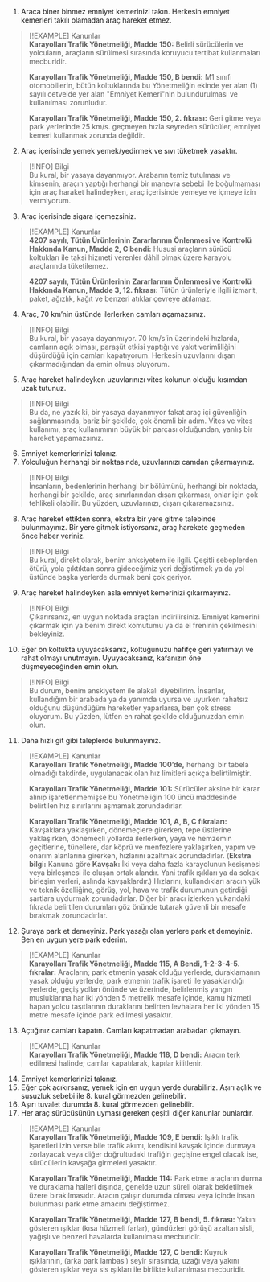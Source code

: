 1. Araca biner binmez emniyet kemerinizi takın. Herkesin emniyet kemerleri takılı olamadan araç hareket etmez.  

> [!EXAMPLE] Kanunlar  
> **Karayolları Trafik Yönetmeliği, Madde 150:** Belirli sürücülerin ve yolcuların, araçların sürülmesi sırasında koruyucu tertibat kullanmaları mecburidir.  
>  
> **Karayolları Trafik Yönetmeliği, Madde 150, B bendi:** M1 sınıfı otomobillerin, bütün koltuklarında bu Yönetmeliğin ekinde yer alan (1) sayılı cetvelde yer alan "Emniyet Kemeri"nin bulundurulması ve kullanılması zorunludur.  
>  
>  **Karayolları Trafik Yönetmeliği, Madde 150, 2. fıkrası:** Geri gitme veya park yerlerinde 25 km/s. geçmeyen hızla seyreden sürücüler, emniyet kemeri kullanmak zorunda değildir.  

2. Araç içerisinde yemek yemek/yedirmek ve sıvı tüketmek yasaktır.  

> [!INFO] Bilgi  
> Bu kural, bir yasaya dayanmıyor. Arabanın temiz tutulması ve kimsenin, araçın yaptığı herhangi bir manevra sebebi ile boğulmaması için araç haraket halindeyken, araç içerisinde yemeye ve içmeye izin vermiyorum.  

3. Araç içerisinde sigara içemezsiniz.  

> [!EXAMPLE] Kanunlar  
> **4207 sayılı, Tütün Ürünlerinin Zararlarının Önlenmesi ve Kontrolü Hakkında Kanun, Madde 2, C bendi:** Hususi araçların sürücü koltukları ile taksi hizmeti verenler dâhil olmak üzere karayolu araçlarında tüketilemez.  
>  
> **4207 sayılı, Tütün Ürünlerinin Zararlarının Önlenmesi ve Kontrolü Hakkında Kanun, Madde 3, 12. fıkrası:** Tütün ürünleriyle ilgili izmarit, paket, ağızlık, kağıt ve benzeri atıklar çevreye atılamaz.  

4. Araç, 70 km’nin üstünde ilerlerken camları açamazsınız.  

> [!INFO] Bilgi  
> Bu kural, bir yasaya dayanmıyor. 70 km/s’in üzerindeki hızlarda, camların açık olması, paraşüt etkisi yaptığı ve yakıt verimliliğini düşürdüğü için camları kapatıyorum. Herkesin uzuvlarını dışarı çıkarmadığından da emin olmuş oluyorum.  

5. Araç hareket halindeyken uzuvlarınızı vites kolunun olduğu kısımdan uzak tutunuz.  

> [!INFO] Bilgi  
> Bu da, ne yazık ki, bir yasaya dayanmıyor fakat araç içi güvenliğin sağlanmasında, bariz bir şekilde, çok önemli bir adım. Vites ve vites kullanımı, araç kullanımının büyük bir parçası olduğundan, yanlış bir hareket yapamazsınız.  

6. Emniyet kemerlerinizi takınız.  
7. Yolculuğun herhangi bir noktasında, uzuvlarınızı camdan çıkarmayınız.  

> [!INFO] Bilgi  
> İnsanların, bedenlerinin herhangi bir bölümünü, herhangi bir noktada, herhangi bir şekilde, araç sınırlarından dışarı çıkarması, onlar için çok tehlikeli olabilir. Bu yüzden, uzuvlarınızı, dışarı çıkaramazsınız.  

8. Araç hareket ettikten sonra, ekstra bir yere gitme talebinde bulunmayınız. Bir yere gitmek istiyorsanız, araç harekete geçmeden önce haber veriniz.  

> [!INFO] Bilgi  
> Bu kural, direkt olarak, benim anksiyetem ile ilgili. Çeşitli sebeplerden ötürü, yola çıktıktan sonra gideceğimiz yeri değiştirmek ya da yol üstünde başka yerlerde durmak beni çok geriyor.  

9. Araç hareket halindeyken asla emniyet kemerinizi çıkarmayınız.  

> [!INFO] Bilgi  
>    Çıkarırsanız, en uygun noktada araçtan indirilirsiniz. Emniyet kemerini çıkarmak için ya benim direkt komutumu ya da el freninin çekilmesini bekleyiniz.  

10. Eğer ön koltukta uyuyacaksanız, koltuğunuzu hafifçe geri yatırmayı ve rahat olmayı unutmayın. Uyuyacaksanız, kafanızın öne düşmeyeceğinden emin olun.  

> [!INFO] Bilgi  
> Bu durum, benim anskiyetem ile alakalı diyebilirim. İnsanlar, kullandığım bir arabada ya da yanımda uyursa ve uyurken rahatsız olduğunu düşündüğüm hareketler yaparlarsa, ben çok stress oluyorum. Bu yüzden, lütfen en rahat şekilde olduğunuzdan emin olun.  

11. Daha hızlı git gibi taleplerde bulunmayınız.  

> [!EXAMPLE] Kanunlar  
> **Karayolları Trafik Yönetmeliği, Madde 100’de,** herhangi bir tabela olmadığı takdirde, uygulanacak olan hız limitleri açıkça belirtilmiştir.  
>  
> **Karayolları Trafik Yönetmeliği, Madde 101:** Sürücüler aksine bir karar alınıp işaretlenmemişse bu Yönetmeliğin 100 üncü maddesinde belirtilen hız sınırlarını aşmamak zorundadırlar.  
>  
> **Karayolları Trafik Yönetmeliği, Madde 101, A, B, C fıkraları:** Kavşaklara yaklaşırken, dönemeçlere girerken, tepe üstlerine yaklaşırken, dönemeçli yollarda ilerlerken, yaya ve hemzemin geçitlerine, tünellere, dar köprü ve menfezlere yaklaşırken, yapım ve onarım alanlarına girerken, hızlarını azaltmak zorundadırlar. (**Ekstra bilgi:** Kanuna göre **Kavşak:** İki veya daha fazla karayolunun kesişmesi veya birleşmesi ile oluşan ortak alandır. Yani trafik ışıkları ya da sokak birleşim yerleri, aslında kavşaklardır.) Hızlarını, kullandıkları aracın yük ve teknik özelliğine, görüş, yol, hava ve trafik durumunun getirdiği şartlara uydurmak zorundadırlar. Diğer bir aracı izlerken yukarıdaki fıkrada belirtilen durumları göz önünde tutarak güvenli bir mesafe bırakmak zorundadırlar.  

12. Şuraya park et demeyiniz. Park yasağı olan yerlere park et demeyiniz. Ben en uygun yere park ederim.  

> [!EXAMPLE] Kanunlar  
> **Karayolları Trafik Yönetmeliği, Madde 115, A Bendi, 1-2-3-4-5. fıkralar:**  Araçların; park etmenin yasak olduğu yerlerde, duraklamanın yasak olduğu yerlerde, park etmenin trafik işareti ile yasaklandığı yerlerde, geçiş yolları önünde ve üzerinde, belirlenmiş yangın musluklarına har iki yönden 5 metrelik mesafe içinde, kamu hizmeti hapan yolcu taşıtlarının duraklarını belirten levhalara her iki yönden 15 metre mesafe içinde  park edilmesi yasaktır.  

13. Açtığınız camları kapatın. Camları kapatmadan arabadan çıkmayın.  

> [!EXAMPLE] Kanunlar  
> **Karayolları Trafik Yönetmeliği, Madde 118, D bendi:** Aracın terk edilmesi halinde; camlar kapatılarak, kapılar kilitlenir.  

14. Emniyet kemerlerinizi takınız.  
15. Eğer çok acıkırsanız, yemek için en uygun yerde durabiliriz. Aşırı açlık ve susuzluk sebebi ile 8. kural görmezden gelinebilir.  
16. Aşırı tuvalet durumda 8. kural görmezden gelinebilir.  
17. Her araç sürücüsünün uyması gereken çeşitli diğer kanunlar bunlardır.  

> [!EXAMPLE] Kanunlar  
> **Karayolları Trafik Yönetmeliği, Madde 109, E bendi:** Işıklı trafik işaretleri izin verse bile trafik akımı, kendisini kavşak içinde durmaya zorlayacak veya diğer doğrultudaki trafiğin geçişine engel olacak ise, sürücülerin kavşağa girmeleri yasaktır.  
>  
> **Karayolları Trafik Yönetmeliği, Madde 114:** Park etme araçların durma ve duraklama halleri dışında, genelde uzun süreli olarak bekletilmek üzere bırakılmasıdır. Aracın çalışır durumda olması veya içinde insan bulunması park etme amacını değiştirmez.  
>  
> **Karayolları Trafik Yönetmeliği, Madde 127, B bendi, 5. fıkrası:** Yakını gösteren ışıklar (kısa hüzmeli farlar), gündüzleri görüşü azaltan sisli, yağışlı ve benzeri havalarda kullanılması mecburidir.  
>  
> **Karayolları Trafik Yönetmeliği, Madde 127, C bendi:** Kuyruk ışıklarının, (arka park lambası) seyir sırasında, uzağı veya yakını gösteren ışıklar veya sis ışıkları ile birlikte kullanılması mecburidir.  